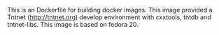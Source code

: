 This is an Dockerfile for building docker images. This image provided a Tntnet (http://tntnet.org) develop environment with cxxtools, tntdb and tntnet-libs. This image is based on fedora 20.
